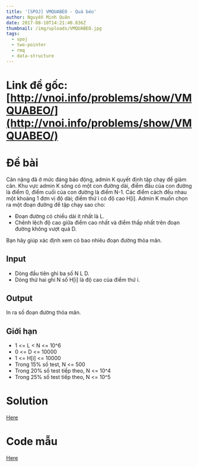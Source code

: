 ```yaml
---
title: '[SPOJ] VMQUABEO - Quá béo'
author: Nguyễn Minh Quân
date: 2017-08-10T14:21:40.836Z
thumbnail: /img/uploads/VMQUABEO.jpg
tags:
  - spoj
  - two-pointer
  - rmq
  - data-structure
---
```

# Link đề gốc: [http://vnoi.info/problems/show/VMQUABEO/](http://vnoi.info/problems/show/VMQUABEO/)

# Đề bài
Cân nặng đã ở mức đáng báo động, admin K quyết định tập chạy để giảm cân. Khu vực admin K sống có một con đường dài, điểm đầu của con đường là điểm 0, điểm cuối của con đường là điểm N-1. Các điểm cách đều nhau một khoảng 1 đơn vị độ dài; điểm thứ i có độ cao H\[i\]. Admin K muốn chọn ra một đoạn đường để tập chạy sao cho:

* Đoạn đường có chiều dài ít nhất là L.
* Chênh lệch độ cao giữa điểm cao nhất và điểm thấp nhất trên đoạn đường không vượt quá D.

Bạn hãy giúp xác định xem có bao nhiêu đoạn đường thỏa mãn.

## Input

* Dòng đầu tiên ghi ba số N L D.
* Dòng thứ hai ghi N số H\[i\] là độ cao của điểm thứ i.

## Output

In ra số đoạn đường thỏa mãn.

## Giới hạn

* 1 &lt;= L &lt; N &lt;= 10^6
* 0 &lt;= D &lt;= 10000
* 1 &lt;= H\[i\] &lt;= 10000
* Trong 15% số test, N &lt;= 500
* Trong 20% số test tiếp theo, N &lt;= 10^4
* Trong 25% số test tiếp theo, N &lt;= 10^5

# Solution

[Here](http://viahold.com/1DnO)

# Code mẫu

[Here](http://viahold.com/1Do1)


